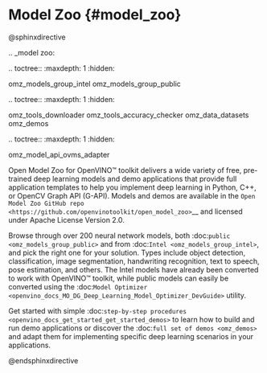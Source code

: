 # Model Zoo {#model_zoo}

@sphinxdirective

.. _model zoo:

.. toctree::
   :maxdepth: 1
   :hidden:
   
   omz_models_group_intel
   omz_models_group_public

.. toctree::
   :maxdepth: 1
   :hidden:

   omz_tools_downloader
   omz_tools_accuracy_checker
   omz_data_datasets
   omz_demos

.. toctree::
   :maxdepth: 1
   :hidden:

   omz_model_api_ovms_adapter


Open Model Zoo for OpenVINO™ toolkit delivers a wide variety of free, pre-trained deep learning models and demo applications that provide full application templates to help you implement deep learning in Python, C++, or OpenCV Graph API (G-API). Models and demos are available in the `Open Model Zoo GitHub repo <https://github.com/openvinotoolkit/open_model_zoo>`__ and licensed under Apache License Version 2.0.

Browse through over 200 neural network models, both :doc:`public <omz_models_group_public>` and from :doc:`Intel <omz_models_group_intel>`, and pick the right one for your solution. Types include object detection, classification, image segmentation, handwriting recognition, text to speech, pose estimation, and others. The Intel models have already been converted to work with OpenVINO™ toolkit, while public models can easily be converted using the :doc:`Model Optimizer <openvino_docs_MO_DG_Deep_Learning_Model_Optimizer_DevGuide>` utility.

Get started with simple :doc:`step-by-step procedures <openvino_docs_get_started_get_started_demos>` to learn how to build and run demo applications or discover the :doc:`full set of demos <omz_demos>` and adapt them for implementing specific deep learning scenarios in your applications.

@endsphinxdirective
